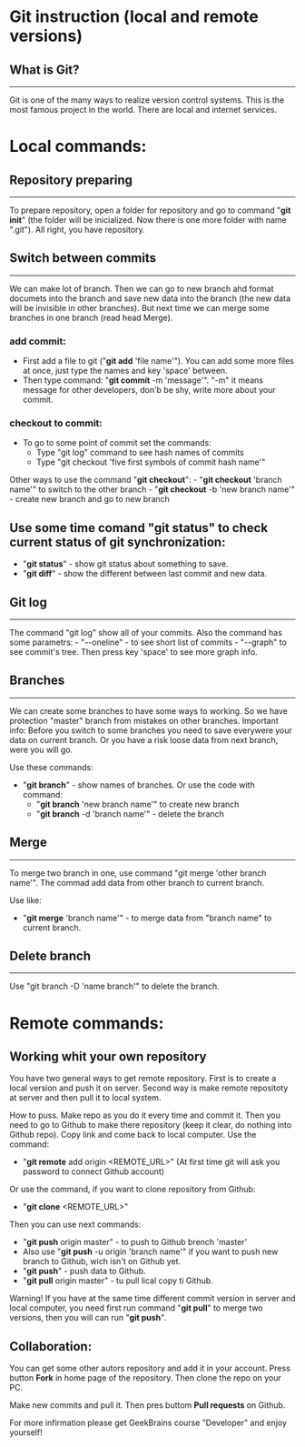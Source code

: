 # Git instruction (local and remote versions)


## What is Git?
---

Git is one of the many ways to realize version control systems. This is the most famous project in the world. There are local and internet services.

# Local commands:

## Repository preparing
---

To prepare repository, open a folder for repository and go to command "**git init**" (the folder will be inicialized. Now there is one more folder with name ".git"). All right, you have repository.


## Switch between commits
---

We can make lot of branch. Then we can go to new branch ahd format documets into the branch and save new data into the branch (the new data will be invisible in other branches). But next time we can merge some branches in one branch (read head Merge).
### add commit:
- First add a file to git ("**git add** 'file name'"). You  can add some more files at once, just type the names and key 'space' between.
- Then type command: "**git commit** -m 'message'". "-m" it means message for other developers, don'b be shy, write more about your commit.
### checkout to commit:
- To go to some point of commit set the commands:
    - Type "git log" command to see hash names of commits
    - Type "git checkout 'five first symbols of commit hash name'"

Other ways to use the command "**git checkout**":
    - "**git checkout** 'branch name'" to switch to the other branch
    - "**git checkout** -b 'new branch name'" - create new branch and go to new branch


## Use some time comand "**git status**" to check current status of git synchronization:
- "**git status**" - show git status about something to save.
- "**git diff**" - show the different between last commit and new data.


## Git log
---

The command "git log" show all of your commits. Also the command has some parametrs:
    - "--oneline" - to see short list of commits
    - "--graph" to see commit's tree. Then press key 'space' to see more graph info.


## Branches
---

We can create some branches to have some ways to working. So we have protection "master" branch from mistakes on other branches.
    Important info:
    Before you switch to some branches you need to save everywere your data on current branch. Or you have a risk loose data from next branch, were you will go.

Use these commands:

- "**git branch**" - show names of branches. Or use the code with command:
    - "**git branch** 'new branch name'" to create new branch
    - "**git branch** -d 'branch name'" - delete the branch


## Merge
---

To merge two branch in one, use command "git merge 'other branch name'". The commad add data from other branch to current branch.

Use like:
- "**git merge** 'branch name'" - to merge data from "branch name" to current branch.


## Delete branch
---

Use "git branch -D 'name branch'" to delete the branch.


# Remote commands:

## Working whit your own repository 

You have two general ways to get remote repository. First is to create a local version and push it on server. Second way is make remote repositoty at server and then pull it to local system.

How to puss.
Make repo as you do it  every time and commit it.
Then you need to go to Github to make there repository (keep it clear, do nothing into Github repo). Copy link and come back to local computer.
Use the command:

- "**git remote** add origin  <REMOTE_URL>" (At first time git will ask you password to connect Github account)

Or use the command, if you want to clone repository from Github:

- "**git clone** <REMOTE_URL>"

Then you can use next commands:

- "**git push** origin master" - to push to Github brench 'master'
- Also use "**git push** -u origin 'branch name'" if you want to push new branch to Github, wich isn't on Github yet.
- "**git push**" - push data to Github.
- "**git pull** origin master" - tu pull lical copy ti Github.

Warning!
If you have at the same time different commit version in server and local computer, you need first run command "**git pull**" to merge two versions, then you will can run "**git push**".



## Collaboration:

You can get some other autors repository and add it in your account. Press button **Fork** in home page of the repository. Then clone the repo on your PC.

Make new commits and pull it. Then pres buttom **Pull requests** on Github.


For more infirmation please get GeekBrains course "Developer" and enjoy yourself!
